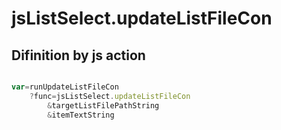 # jsListSelect.updateListFileCon

## Difinition by js action

```js.js

var=runUpdateListFileCon
	?func=jsListSelect.updateListFileCon
		&targetListFilePathString
		&itemTextString
```


